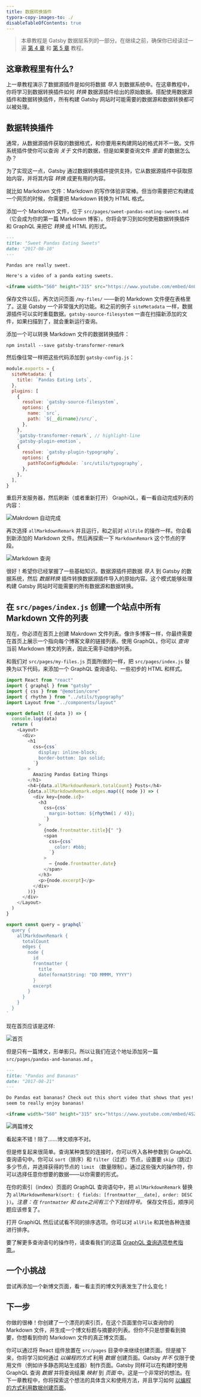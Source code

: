 ```yaml
---
title: 数据转换插件
typora-copy-images-to: ./
disableTableOfContents: true
---
```


> 本章教程是 Gatsby 数据层系列的一部分。在继续之前，确保你已经读过一遍 [第 4 章](/tutorial/part-four/) 和 [第 5 章](/tutorial/part-five/) 教程。

## 这章教程里有什么?

上一章教程演示了数据源插件是如何将数据 _导入_ 到数据系统中。在这章教程中，你将学习到数据转换插件如何 _转换_ 数据源插件给出的原始数据。搭配使用数据源插件和数据转换插件，所有构建 Gatsby 网站时可能需要的数据源和数据转换都可以被处理。

## 数据转换插件

通常，从数据源插件获取的数据格式，和你要用来构建网站的格式并不一致。文件系统插件使你可以查询 _关于_ 文件的数据，但是如果要查询文件 _里面_ 的数据怎么办？

为了实现这一点，Gatsby 通过数据转换插件提供支持，它从数据源插件中获取原始内容，并将其内容 _转换_ 成更有用的内容。

就比如 Markdown 文件：Markdown 的写作体验非常棒。但当你需要把它构建成一个网页的时候，你需要把 Markdown 转换为 HTML 格式。

添加一个 Markdown 文件，位于 `src/pages/sweet-pandas-eating-sweets.md`（它会成为你的第一篇 Markdown 博客）。你将会学习到如何使用数据转换插件和 GraphQL 来把它 _转换_ 成 HTML 的形式。

```markdown:title=src/pages/sweet-pandas-eating-sweets.md
---
title: "Sweet Pandas Eating Sweets"
date: "2017-08-10"
---

Pandas are really sweet.

Here's a video of a panda eating sweets.

<iframe width="560" height="315" src="https://www.youtube.com/embed/4n0xNbfJLR8" frameborder="0" allowfullscreen></iframe>
```

保存文件以后，再次访问页面 `/my-files/` ——新的 Markdown 文件便在表格里了。这是 Gatsby 一个非常强大的功能。和之前的例子 `siteMetadata` 一样，数据源插件可以实时重载数据。`gatsby-source-filesystem`  一直在扫描新添加的文件，如果扫描到了，就会重新运行查询。

添加一个可以转换 Markdown 文件的数据转换插件：

```shell
npm install --save gatsby-transformer-remark
```

然后像往常一样把这些代码添加到 `gatsby-config.js`：

```javascript:title=gatsby-config.js
module.exports = {
  siteMetadata: {
    title: `Pandas Eating Lots`,
  },
  plugins: [
    {
      resolve: `gatsby-source-filesystem`,
      options: {
        name: `src`,
        path: `${__dirname}/src/`,
      },
    },
    `gatsby-transformer-remark`, // highlight-line
    `gatsby-plugin-emotion`,
    {
      resolve: `gatsby-plugin-typography`,
      options: {
        pathToConfigModule: `src/utils/typography`,
      },
    },
  ],
}
```

重启开发服务器，然后刷新（或者重新打开） GraphiQL，看一看自动完成列表的内容：

![Makrdown 自动完成](./markdown-autocomplete.png)

再次选择 `allMarkdownRemark` 并且运行，和之前对 `allFile` 的操作一样。你会看到新添加的 Markdown 文件。然后再探索一下 `MarkdownRemark` 这个节点的字段。

![Markdown 查询](./markdown-query.png)

很好！希望你已经掌握了一些基础知识。数据源插件把数据 _导入_ 到 Gatsby 的数据系统，然后 _数据转换_ 插件转换数据源插件导入的原始内容。这个模式能够处理构建 Gatsby 网站时可能需要的所有数据源和数据转换。

## 在 `src/pages/index.js` 创建一个站点中所有 Markdown 文件的列表

现在，你必须在首页上创建 Makrdown 文件列表。像许多博客一样，你最终需要在首页上展示一个指向每个博客文章的链接列表。使用 GraphQL，你可以 _查询_ 当前 Markdown 博文的列表，因此无需手动维护列表。

和我们对 `src/pages/my-files.js` 页面所做的一样，把 `src/pages/index.js` 替换为以下代码，来添加一个 GraphQL 查询语句、一些初步的 HTML 和样式。

```jsx:title=src/pages/index.js
import React from "react"
import { graphql } from "gatsby"
import { css } from "@emotion/core"
import { rhythm } from "../utils/typography"
import Layout from "../components/layout"

export default ({ data }) => {
  console.log(data)
  return (
    <Layout>
      <div>
        <h1
          css={css`
            display: inline-block;
            border-bottom: 1px solid;
          `}
        >
          Amazing Pandas Eating Things
        </h1>
        <h4>{data.allMarkdownRemark.totalCount} Posts</h4>
        {data.allMarkdownRemark.edges.map(({ node }) => (
          <div key={node.id}>
            <h3
              css={css`
                margin-bottom: ${rhythm(1 / 4)};
              `}
            >
              {node.frontmatter.title}{" "}
              <span
                css={css`
                  color: #bbb;
                `}
              >
                — {node.frontmatter.date}
              </span>
            </h3>
            <p>{node.excerpt}</p>
          </div>
        ))}
      </div>
    </Layout>
  )
}

export const query = graphql`
  query {
    allMarkdownRemark {
      totalCount
      edges {
        node {
          id
          frontmatter {
            title
            date(formatString: "DD MMMM, YYYY")
          }
          excerpt
        }
      }
    }
  }
`
```

现在首页应该是这样:

![首页](./frontpage.png)

但是只有一篇博文，形单影只。所以让我们在这个地址添加另一篇 `src/pages/pandas-and-bananas.md` 。

```markdown:title=src/pages/pandas-and-bananas.md
---
title: "Pandas and Bananas"
date: "2017-08-21"
---

Do Pandas eat bananas? Check out this short video that shows that yes! pandas do
seem to really enjoy bananas!

<iframe width="560" height="315" src="https://www.youtube.com/embed/4SZl1r2O_bY" frameborder="0" allowfullscreen></iframe>
```

![两篇博文](./two-posts.png)

看起来不错！除了……博文顺序不对。

但是修复起来很简单。查询某种类型的连接时，你可以传入各种参数到 GraphQL 查询语句中。你可以 `sort`（排序）和 `filter`（过滤）节点，设置要 `skip`（跳过）多少节点，并选择获得的节点的 `limit` （数量限制）。通过这些强大的操作符，你可以选择任意你想要的数据——以你需要的形式。

在你的索引（index）页面的 GraphQL 查询语句中，把 `allMarkdownRemark` 替换为 `allMarkdownRemark(sort: { fields: [frontmatter___date], order: DESC })`。_注意：在 `frontmatter` 和 `date`之间有三个下划线符号。_ 保存文件后，顺序问题应该修复了。

打开 GraphiQL 然后试试看不同的排序选项。你可以对 `allFile` 和其他各种连接进行排序。

要了解更多查询语句的操作符，请查看我们的这篇 [GraphQL 查询选项参考指南.](/docs/graphql-reference/)。

## 一个小挑战

尝试再添加一个新博文页面，看一看主页的博文列表发生了什么变化！

## 下一步

你做的很棒！你创建了一个漂亮的索引页，在这个页面里你可以查询你的 Markdown 文件，并生成一个博文标题与摘要的列表。但你不只是想要看到摘要，你想看到你的 Markdown 文件的真正博文页面。

你可以通过将 React 组件放置在 `src/pages` 目录中来继续创建页面。但是接下来，你将学习如何通过 _以编程的方式_ 利用 _数据_ 创建页面。Gatsby _并不_ 仅限于使用文件（例如许多静态网站生成器）制作页面。Gatsby 同样可以在构建时使用 GraphQL 查询 _数据_ 并将查询结果 _映射_ 到 _页面_ 中。这是一个非常好的想法。在下一章教程中，你将探索这个想法的具体含义和使用方法，并且学习如何 [以编程的方式利用数据创建页面](/tutorial/part-seven/)。